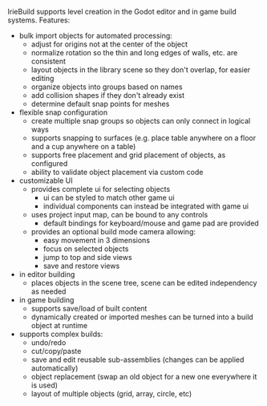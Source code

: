 IrieBuild supports level creation in the Godot editor and in game build systems. Features:

* bulk import objects for automated processing:
    * adjust for origins not at the center of the object
    * normalize rotation so the thin and long edges of walls, etc. are consistent
    * layout objects in the library scene so they don't overlap, for easier editing
    * organize objects into groups based on names
    * add collision shapes if they don't already exist
    * determine default snap points for meshes
* flexible snap configuration
    * create multiple snap groups so objects can only connect in logical ways
    * supports snapping to surfaces (e.g. place table anywhere on a floor and a cup anywhere on a table)
    * supports free placement and grid placement of objects, as configured
    * ability to validate object placement via custom code
* customizable UI
    * provides complete ui for selecting objects
        * ui can be styled to match other game ui
        * individual components can instead be integrated with game ui
    * uses project input map, can be bound to any controls
        * default bindings for keyboard/mouse and game pad are provided
    * provides an optional build mode camera allowing:
        * easy movement in 3 dimensions
        * focus on selected objects
        * jump to top and side views
        * save and restore views
* in editor building
    * places objects in the scene tree, scene can be edited independency as needed
* in game building
    * supports save/load of built content
    * dynamically created or imported meshes can be turned into a build object at runtime
* supports complex builds:
    * undo/redo
    * cut/copy/paste
    * save and edit reusable sub-assemblies (changes can be applied automatically)
    * object replacement (swap an old object for a new one everywhere it is used)
    * layout of multiple objects (grid, array, circle, etc)

